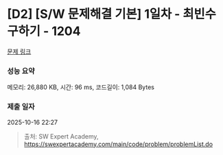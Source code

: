 # [D2] [S/W 문제해결 기본] 1일차 - 최빈수 구하기 - 1204 

[문제 링크](https://swexpertacademy.com/main/code/problem/problemDetail.do?contestProbId=AV13zo1KAAACFAYh) 

### 성능 요약

메모리: 26,880 KB, 시간: 96 ms, 코드길이: 1,084 Bytes

### 제출 일자

2025-10-16 22:27



> 출처: SW Expert Academy, https://swexpertacademy.com/main/code/problem/problemList.do